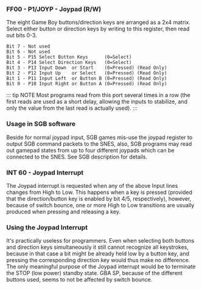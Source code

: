 ### FF00 - P1/JOYP - Joypad (R/W)

The eight Game Boy buttons/direction keys are arranged as a 2x4
matrix. Select either button or direction keys by writing to this
register, then read out bits 0-3.

```
Bit 7 - Not used
Bit 6 - Not used
Bit 5 - P15 Select Button Keys      (0=Select)
Bit 4 - P14 Select Direction Keys   (0=Select)
Bit 3 - P13 Input Down  or Start    (0=Pressed) (Read Only)
Bit 2 - P12 Input Up    or Select   (0=Pressed) (Read Only)
Bit 1 - P11 Input Left  or Button B (0=Pressed) (Read Only)
Bit 0 - P10 Input Right or Button A (0=Pressed) (Read Only)
```

::: tip NOTE
Most programs read from this port several times in a row
(the first reads are used as a short delay, allowing the inputs to stabilize,
and only the value from the last read is actually used).
:::

### Usage in SGB software

Beside for normal joypad input, SGB games mis-use the joypad register to
output SGB command packets to the SNES, also, SGB programs may read out
gamepad states from up to four different joypads which can be connected
to the SNES. See SGB description for details.

### INT 60 - Joypad Interrupt

The Joypad interrupt is requested when any of the above Input lines changes
from High to Low. This happens when a key is
pressed (provided that the direction/button key is enabled by
bit 4/5, respectively), however, because of switch bounce, one or more High to Low
transitions are usually produced when pressing and releasing a key.

### Using the Joypad Interrupt

It's practically useless for programmers. Even when selecting both
buttons and direction keys simultaneously it still cannot recognize all
keystrokes, because in that case a bit might be already held low by a
button key, and pressing the corresponding direction key would thus
make no difference. The only meaningful purpose of the Joypad
interrupt would be to terminate the STOP (low power) standby state. GBA SP,
because of the different buttons used, seems to not be affected by
switch bounce.


